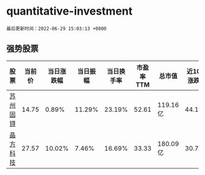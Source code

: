 # quantitative-investment

`最后更新时间：2022-06-29 15:03:13 +0800`

## 强势股票

|股票|当前价|当日涨跌幅|当日振幅|当日换手率|市盈率TTM|总市值|近10日涨跌幅|
|----|----|----|----|----|----|----|----|
|[苏州固锝](https://xueqiu.com/S/SZ002079)|14.75|0.89%|11.29%|23.19%|52.61|119.16亿|44.18%|
|[晶方科技](https://xueqiu.com/S/SH603005)|27.57|10.02%|7.46%|16.69%|33.33|180.09亿|30.73%|

